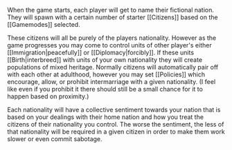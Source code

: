 When the game starts, each player will get to name their fictional nation. 
They will spawn with a certain number of starter [[Citizens]] based on the [[Gamemodes]] selected.

These citizens will all be purely of the players nationality. 
However as the game progresses you may come to control units of other player's either [[Immigration|peacefully]] or [[Diplomacy|forcibly]]. 
If these units [[Birth|interbreed]] with units of your own nationality they will create populations of mixed heritage. 
Normally citizens will automatically pair off with each other at adulthood, however you may set [[Policies]] which encourage, allow, or prohibit intermarriage with a given nationality. (I feel like even if you prohibit it there should still be a small chance for it to happen based on proximity.)

Each nationality will have a collective sentiment towards your nation that is based on your dealings with their home nation and how you treat the citizens of their nationality you control. The worse the sentiment, the less of that nationality will be required in a given citizen in order to make them work slower or even commit sabotage. 
